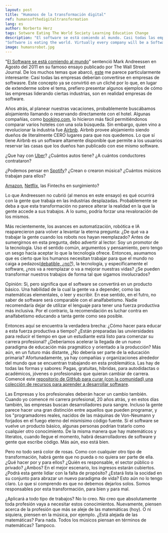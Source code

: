 ```yaml
---
layout: post
title: "Humanos de la transformación digital"
ref: humansofthedigitaltransformation
lang: es
author: Norberto Herz
tags: Sotware Eating The World Society Learning Education Change
description: "El software se está comiendo al mundo. Casi todas las empresas se convertirán en empresas de software. ¿Cuál será el impacto para las trabajadores de otras industrias?"
"Software is eating the world. Virtually every company will be a Software Company. How will this impact the non-software workforce?"
image: humansrobot.jpg
---
```


"[El Software se está comiendo al mundo](https://www.wsj.com/articles/SB10001424053111903480904576512250915629460)" sentenció Mark Andreessen en Agosto del 2011 en su famoso ensayo publicado por The Wall Street Journal. De los muchos temas que abarcó, [este](https://techcrunch.com/2016/06/07/software-is-eating-the-world-5-years-later/) me parece particularmente interesante: Casi todas las empresas deberían convertirse en empresas de softwasre. Este concepto ya se convirtió en un cliché por lo que, en lugar de extenderme sobre el tema, prefiero presentar algunos ejemplos de cómo las empresas liderando ciertas industrias, son en realidad empresas de software.


<!--MORE-->

Años atrás, al planear nuestras vacaciones, probablemente buscábamos alojamiento llamando o reservando directamente con el hotel. Algunas compañías, como [booking.com](http://booking.com), lo hicieron más fácil permitiéndonos comparar varios hoteles con una sola búsqueda. Sin embargo, quien vino a revolucionar la industria fue [Airbnb](https://www.airbnb.com/). Airbnb provee alojamiento siendo dueños de literalmente CERO lugares para que nos quedemos. Lo que sí tiene Airbnb es un software altamente disponible que permite a los usuarios reservar las casas que los dueños han publicado con ese mismo software.

¿Que hay con [Uber](http://uber.com)? ¿Cuántos autos tiene? ¿A cuántos conductores contrataron?

¿Podemos pensar en [Spotify](http://spotify.com)? ¿Crean o crearon música? ¿Cuántos músicos trabajan para ellos?

[Amazon](http://amazon.com), [Netflix](http://netflix.com), las Fintechs en surgimiento?

Lo que Andreessen no cubrió (al menos en este ensayo) es qué ocurrirá con la gente que trabaja en las industrias desplazadas. Probablemente se deba a que esta transformación no parece alterar la realidad en la que la gente accede a sus trabajos. A lo sumo, podría forzar una revaloración de los mismos.

Más recientemente, los avances en automatización, robótica e IA reaparecieron para volver a levantar la eterna pregunta: ¿De qué va a trabajar la gente cuando los robots nos hayan reemplazado? Antes de sumergirnos en esta pregunta, debo advertir al lector: Soy un promotor de la tecnología. Uso el sentido común, argumentos y pensamiento, pero tengo un sesgo hacia aceptar lo que la tecnología ofrece. Entonces, asumamos que es cierto que los humanos necesitan trabajar para que el mundo no caiga a pedazos([debatible, ¿no?](https://en.wikipedia.org/wiki/Basic_income)), la tecnología, y específicamente el software, ¿nos va a reemplazar o va a mejorar nuestras vidas? ¿Se pueden transformar nuestros trabajos de forma tal que sigamos involucrados?

Opinión: Si, pero significa que el software se convertirá en un producto básico. Una habilidad de la cual la gente va a depender, como las matemáticas elementales, o leer y escribir. En ese sentido, en el futro, no saber de software será comparable con el analfabetismo. Nadie recomendaría dejar de utilizar el lenguaje para tener una fuerza productiva más inclusiva. Por el contrario, la recomendación es luchar contra en analfabetismo educando a tanta gente como sea posible.

Entonces aquí se encuentra la verdadera brecha: ¿Cómo hacer para educar a esta fuerza productiva a tiempo? ¿Están preparadas las unviersidades para reducir el tiempo en que un estudiante está listo para comenzar su carrera profesional? ¿Deberíamos acelerar la llegada de un nuevo paradigma de educación más pragmático y orientado a la producción? Más aún, en un futuro más distante, ¿No debería ser parte de la educación primaria? Afortunadamente, ya hay compañías y organizaciones alrededor del mundo que se encuentran trabajando en esta problemática. Las hay de todas las formas y sabores: Pagas, gratuitas, híbridas, para autodidactas o académicos, jóvenes o profesionales que quieran cambiar de carrera. Comencé este [repositorio de GitHub para curar (con la comunidad) una colección de recursos para aprender a desarrollar software](https://github.com/ourbit/educational-resources).

Las Empresas y los profesionales deberán hacer un cambio también. Cuando yo comencé mi carrera profesional, 20 años atrás, y en estos días también, las empresas buscan desarrolladores pura sangre. Incluso la gente parece hacer una gran distinción entre aquellos que pueden programar, y los "programadores reales, nacidos de las máquinas de Von-Neumann y forjados en el fuego eterno del mismísimo código fuente. Si el software se vuelve un producto básico, algunas personas podrían tratarlo como cualquier otro conocimiento. De la misma manera que hay matemáticos y literatos, cuando llegue el momento, habrá desarrolladores de software y gente que escribe código. Más aún, eso está bien.

Pero no todo será color de rosas. Como con cualquier otro tipo de transformación, habrá gente que no pueda o no quiera ser parte de ella. ¿Qué hacer por y para ellos? ¿Quién es responsable, el sector público o privado? ¿Ambos? En el mejor escenario, los ingresos estarán cubiertos. ¿Podrá esta gente lidiar con la falta de propósito? ¿Estará lista la socidad en su conjunto para abrazar un nuevo paradigma de vida? Esto aún no lo tengo claro. Lo que si comprendo es que no debemos dejarlos solos. Somos responsables por esta transformación, para bien y para mal.

¿Aplicará a todo tipo de trabajos? No lo creo. No creo que absolutamente toda profesión vaya a necesitar estos conocimientos. Nuevamente, piensen acerca de la profesión que más se aleje de las matemáticas (hoy). O ni siquiera, piensen en la música, por ejemplo. ¿Está alejada de las matemáticas? Para nada. Todos los músicos piensan en términos de matemáticas? Tampoco.
